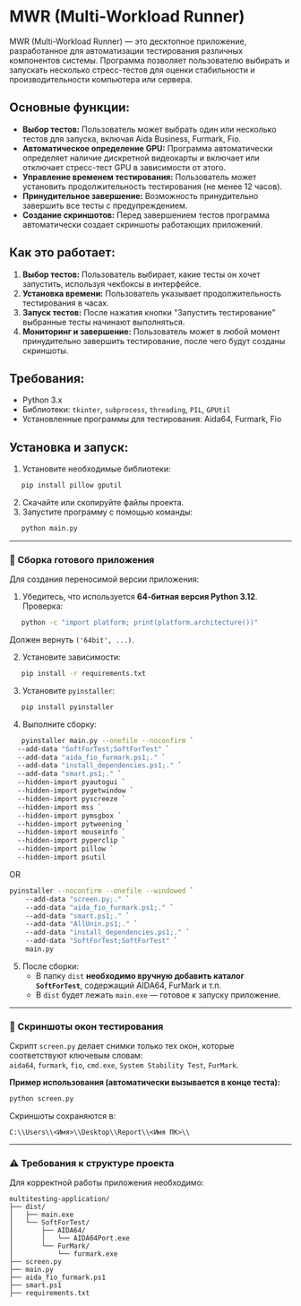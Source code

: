 # MWR (Multi-Workload Runner)

MWR (Multi-Workload Runner) — это десктопное приложение, разработанное для автоматизации тестирования различных компонентов системы. Программа позволяет пользователю выбирать и запускать несколько стресс-тестов для оценки стабильности и производительности компьютера или сервера.

## Основные функции:

- **Выбор тестов:** Пользователь может выбрать один или несколько тестов для запуска, включая Aida Business, Furmark, Fio.
- **Автоматическое определение GPU:** Программа автоматически определяет наличие дискретной видеокарты и включает или отключает стресс-тест GPU в зависимости от этого.
- **Управление временем тестирования:** Пользователь может установить продолжительность тестирования (не менее 12 часов).
- **Принудительное завершение:** Возможность принудительно завершить все тесты с предупреждением.
- **Создание скриншотов:** Перед завершением тестов программа автоматически создает скриншоты работающих приложений.

## Как это работает:

1. **Выбор тестов:** Пользователь выбирает, какие тесты он хочет запустить, используя чекбоксы в интерфейсе.
2. **Установка времени:** Пользователь указывает продолжительность тестирования в часах.
3. **Запуск тестов:** После нажатия кнопки "Запустить тестирование" выбранные тесты начинают выполняться.
4. **Мониторинг и завершение:** Пользователь может в любой момент принудительно завершить тестирование, после чего будут созданы скриншоты.

## Требования:

- Python 3.x
- Библиотеки: `tkinter`, `subprocess`, `threading`, `PIL`, `GPUtil`
- Установленные программы для тестирования: Aida64, Furmark, Fio

## Установка и запуск:

1. Установите необходимые библиотеки:
```bash
   pip install pillow gputil
```
2. Скачайте или скопируйте файлы проекта.
3. Запустите программу с помощью команды:
```bash
   python main.py
```

---

### 🚀 Сборка готового приложения

Для создания переносимой версии приложения:

1. Убедитесь, что используется **64-битная версия Python 3.12**.  
   Проверка:
```bash
   python -c "import platform; print(platform.architecture())"
```
   Должен вернуть `('64bit', ...)`.

2. Установите зависимости:
```bash
   pip install -r requirements.txt
```

3. Установите `pyinstaller`:
```bash
   pip install pyinstaller
```

4. Выполните сборку:
```bash
   pyinstaller main.py --onefile --noconfirm `
  --add-data "SoftForTest;SoftForTest" `
  --add-data "aida_fio_furmark.ps1;." `
  --add-data "install_dependencies.ps1;." `
  --add-data "smart.ps1;." `
  --hidden-import pyautogui `
  --hidden-import pygetwindow `
  --hidden-import pyscreeze `
  --hidden-import mss `
  --hidden-import pymsgbox `
  --hidden-import pytweening `
  --hidden-import mouseinfo `
  --hidden-import pyperclip `
  --hidden-import pillow `
  --hidden-import psutil
```
OR

```bash
pyinstaller --noconfirm --onefile --windowed `
    --add-data "screen.py;." `
    --add-data "aida_fio_furmark.ps1;." `
    --add-data "smart.ps1;." `
    --add-data "AllUnin.ps1;." `
    --add-data "install_dependencies.ps1;." `
    --add-data "SoftForTest;SoftForTest" `
    main.py
```

5. После сборки:
   - В папку `dist` **необходимо вручную добавить каталог `SoftForTest`**, содержащий AIDA64, FurMark и т.п.
   - В `dist` будет лежать `main.exe` — готовое к запуску приложение.

---

### 📸 Скриншоты окон тестирования

Скрипт `screen.py` делает снимки только тех окон, которые соответствуют ключевым словам:  
`aida64`, `furmark`, `fio`, `cmd.exe`, `System Stability Test`, `FurMark`.

**Пример использования (автоматически вызывается в конце теста):**
```bash
python screen.py
```

Скриншоты сохраняются в:
```
C:\\Users\\<Имя>\\Desktop\\Report\\<Имя ПК>\\
```

---

### ⚠️ Требования к структуре проекта

Для корректной работы приложения необходимо:

```
multitesting-application/
├── dist/
│   ├── main.exe
│   └── SoftForTest/
│       ├── AIDA64/
│       │   └── AIDA64Port.exe
│       └── FurMark/
│           └── furmark.exe
├── screen.py
├── main.py
├── aida_fio_furmark.ps1
├── smart.ps1
├── requirements.txt
```
